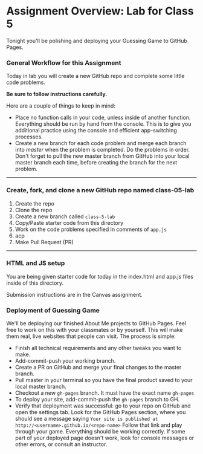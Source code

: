 # Assignment Overview: Lab for Class 5

Tonight you'll be polishing and deploying your Guessing Game to GitHub Pages.

### General Workflow for this Assignment

Today in lab you will create a new GitHub repo and complete some little code problems.

**Be sure to follow instructions carefully.**

Here are a couple of things to keep in mind:

* Place no function calls in your code, unless inside of another function. Everything should be run by hand from the console. This is to give you additional practice using the console and efficient app-switching processes.
* Create a new branch for each code problem and merge each branch into *master* when the problem is completed. Do the problems in order. Don't forget to pull the new master branch from GitHub into your local master branch each time, before creating the branch for the next problem.

---
### Create, fork, and clone a new GitHub repo named class-05-lab

1. Create the repo
2. Clone the repo
3. Create a new branch called `class-5-lab`
4. Copy/Paste starter code from this directory
5. Work on the code problems specified in comments of `app.js`
6. acp
7. Make Pull Request (PR)

---
### HTML and JS setup
You are being given starter code for today in the index.html and app.js files inside of this directory.

Submission instructions are in the Canvas assignment.

### Deployment of Guessing Game

We'll be deploying our finished About Me projects to GitHub Pages. Feel free to work on this with your classmates or by yourself. This will make them real, live websites that people can visit. The process is simple:

- Finish all technical requirements and any other tweaks you want to make.
- Add-commit-push your working branch.
- Create a PR on GitHub and merge your final changes to the master branch.
- Pull master in your terminal so you have the final product saved to your local master branch.
- Checkout a new `gh-pages` branch. It must have the exact name `gh-pages`
- To deploy your site, add-commit-push the `gh-pages` branch to GH.
- Verify that deployment was successful: go to your repo on GitHub and open the settings tab. Look for the GitHub Pages section, where you should see a message saying `Your site is published at http://<username>.github.io/<repo-name>` Follow that link and play through your game. Everything should be working correctly. If some part of your deployed page doesn't work, look for console messages or other errors, or consult an instructor.
